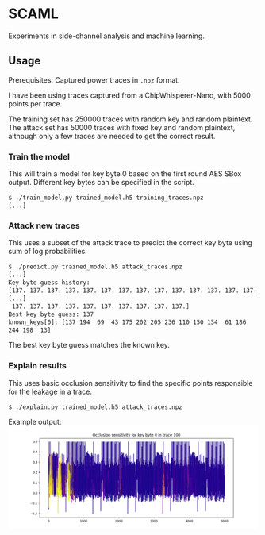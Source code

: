 # SCAML

Experiments in side-channel analysis and machine learning.

## Usage

Prerequisites: Captured power traces in `.npz` format.

I have been using traces captured from a ChipWhisperer-Nano, with 5000 points
per trace.

The training set has 250000 traces with random key and random plaintext.
The attack set has 50000 traces with fixed key and random plaintext, although
only a few traces are needed to get the correct result.


### Train the model

This will train a model for key byte 0 based on the first round AES SBox output.
Different key bytes can be specified in the script.

```
$ ./train_model.py trained_model.h5 training_traces.npz
[...]
```

### Attack new traces

This uses a subset of the attack trace to predict the correct key byte using
sum of log probabilities.

```
$ ./predict.py trained_model.h5 attack_traces.npz
[...]
Key byte guess history:
[137. 137. 137. 137. 137. 137. 137. 137. 137. 137. 137. 137. 137. 137.
[...]
 137. 137. 137. 137. 137. 137. 137. 137. 137. 137.]
Best key byte guess: 137
known_keys[0]: [137 194  69  43 175 202 205 236 110 150 134  61 186 244 198  13]
```

The best key byte guess matches the known key.

### Explain results

This uses basic occlusion sensitivity to find the specific points responsible
for the leakage in a trace.

```
$ ./explain.py trained_model.h5 attack_traces.npz
```

Example output:
![explanation output](https://raw.githubusercontent.com/pakesson/scaml/main/explanation_output.png)
